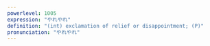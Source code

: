 ```yaml
---
powerlevel: 1005
expression: "やれやれ"
definition: "(int) exclamation of relief or disappointment; (P)"
pronunciation: "やれやれ"
---
```

